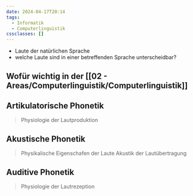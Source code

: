 ```yaml
---
date: 2024-04-17T20:14
tags:
  - Informatik
  - Computerlinguistik
cssclasses: []
---
```

- Laute der natürlichen Sprache
- welche Laute sind in einer betreffenden Sprache unterscheidbar?

## Wofür wichtig in der [[02 - Areas/Computerlinguistik/Computerlinguistik]]

## Artikulatorische Phonetik
> Physiologie der Lautproduktion
## Akustische Phonetik
> Physikalische Eigenschafen der Laute
> Akustik der Lautübertragung

## Auditive Phonetik
> Physiologie der Lautrezeption

